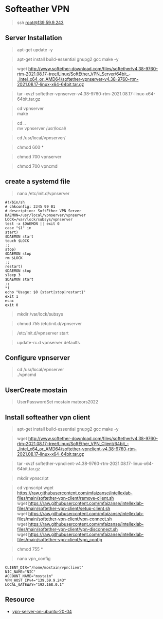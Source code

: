 # Softeather VPN
> ssh root@139.59.9.243

## Server Installation
> apt-get update -y

> apt-get install build-essential gnupg2 gcc make -y

> wget http://www.softether-download.com/files/softether/v4.38-9760-rtm-2021.08.17-tree/Linux/SoftEther_VPN_Server/64bit_-_Intel_x64_or_AMD64/softether-vpnserver-v4.38-9760-rtm-2021.08.17-linux-x64-64bit.tar.gz


> tar -xvzf softether-vpnserver-v4.38-9760-rtm-2021.08.17-linux-x64-64bit.tar.gz

> cd vpnserver \
> make

> cd ..\
> mv vpnserver /usr/local/


> cd /usr/local/vpnserver/

> chmod 600 *

> chmod 700 vpnserver

> chmod 700 vpncmd

## create a systemd file
> nano /etc/init.d/vpnserver

```
#!/bin/sh
# chkconfig: 2345 99 01
# description: SoftEther VPN Server
DAEMON=/usr/local/vpnserver/vpnserver
LOCK=/var/lock/subsys/vpnserver
test -x $DAEMON || exit 0
case "$1" in
start)
$DAEMON start
touch $LOCK
;;
stop)
$DAEMON stop
rm $LOCK
;;
restart)
$DAEMON stop
sleep 3
$DAEMON start
;;
*)
echo "Usage: $0 {start|stop|restart}"
exit 1
esac
exit 0
```

> mkdir /var/lock/subsys

> chmod 755 /etc/init.d/vpnserver


> /etc/init.d/vpnserver start

> update-rc.d vpnserver defaults

## Configure vpnserver

> cd /usr/local/vpnserver \
> ./vpncmd


## UserCreate mostain

> UserPasswordSet mostain
> mateors2022

## Install softeather vpn client
> apt-get install build-essential gnupg2 gcc make -y

> wget http://www.softether-download.com/files/softether/v4.38-9760-rtm-2021.08.17-tree/Linux/SoftEther_VPN_Client/64bit_-_Intel_x64_or_AMD64/softether-vpnclient-v4.38-9760-rtm-2021.08.17-linux-x64-64bit.tar.gz

> tar -xvzf softether-vpnclient-v4.38-9760-rtm-2021.08.17-linux-x64-64bit.tar.gz

> mkdir vpnscript

> cd vpnscript
> wget https://raw.githubusercontent.com/mfaizanse/intellexlab-files/main/softether-vpn-client/remove-client.sh \
> wget https://raw.githubusercontent.com/mfaizanse/intellexlab-files/main/softether-vpn-client/setup-client.sh \
> wget https://raw.githubusercontent.com/mfaizanse/intellexlab-files/main/softether-vpn-client/vpn-connect.sh \
> wget https://raw.githubusercontent.com/mfaizanse/intellexlab-files/main/softether-vpn-client/vpn-disconnect.sh \
> wget https://raw.githubusercontent.com/mfaizanse/intellexlab-files/main/softether-vpn-client/vpn_config

> chmod 755 *

> nano vpn_config

```
CLIENT_DIR="/home/mostain/vpnclient"
NIC_NAME="NIC"
ACCOUNT_NAME="mostain"
VPN_HOST_IPv4="139.59.9.243"
LOCAL_GATEWAY="192.168.0.1"
```

## Resource
* [vpn-server-on-ubuntu-20-04](https://cloudinfrastructureservices.co.uk/how-to-install-softether-vpn-server-on-ubuntu-20-04)
